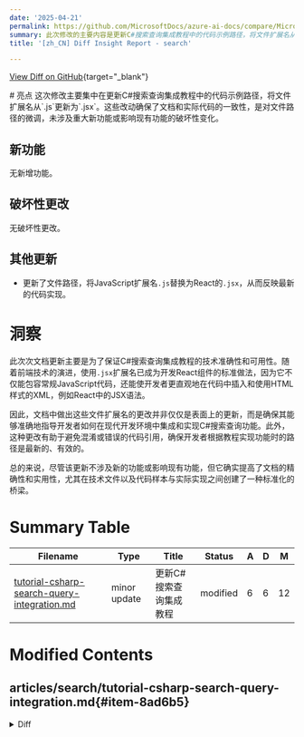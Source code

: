 ```yaml
---
date: '2025-04-21'
permalink: https://github.com/MicrosoftDocs/azure-ai-docs/compare/MicrosoftDocs:57a614f...MicrosoftDocs:0fdb6d4
summary: 此次修改的主要内容是更新C#搜索查询集成教程中的代码示例路径，将文件扩展名从`.js`更改为`.jsx`。这一变动旨在确保文档与实际代码保持一致，虽未引入新功能或导致破坏性变化，但对文件路径进行了细微调整。更新后的扩展名更符合现代开发实践，能够更好地指导开发者在集成和实现C#搜索查询功能时的代码使用，从而提高文档的准确性和实用性。
title: '[zh_CN] Diff Insight Report - search'

---
```


[View Diff on GitHub](https://github.com/MicrosoftDocs/azure-ai-docs/compare/MicrosoftDocs:57a614f...MicrosoftDocs:0fdb6d4){target="_blank"}

<format>
# 亮点
这次修改主要集中在更新C#搜索查询集成教程中的代码示例路径，将文件扩展名从`.js`更新为`.jsx`。这些改动确保了文档和实际代码的一致性，是对文件路径的微调，未涉及重大新功能或影响现有功能的破坏性变化。

## 新功能
无新增功能。

## 破坏性更改
无破坏性更改。

## 其他更新
- 更新了文件路径，将JavaScript扩展名`.js`替换为React的`.jsx`，从而反映最新的代码实现。

# 洞察
此次次文档更新主要是为了保证C#搜索查询集成教程的技术准确性和可用性。随着前端技术的演进，使用`.jsx`扩展名已成为开发React组件的标准做法，因为它不仅能包容常规JavaScript代码，还能使开发者更直观地在代码中插入和使用HTML样式的XML，例如React中的JSX语法。

因此，文档中做出这些文件扩展名的更改并非仅仅是表面上的更新，而是确保其能够准确地指导开发者如何在现代开发环境中集成和实现C#搜索查询功能。此外，这种更改有助于避免混淆或错误的代码引用，确保开发者根据教程实现功能时的路径是最新的、有效的。

总的来说，尽管该更新不涉及新的功能或影响现有功能，但它确实提高了文档的精确性和实用性，尤其在技术文件以及代码样本与实际实现之间创建了一种标准化的桥梁。
</format>

# Summary Table
|  Filename  | Type |    Title    | Status | A  | D  | M  |
|------------|------|-------------|--------|----|----|----|
| [tutorial-csharp-search-query-integration.md](#item-8ad6b5) | minor update | 更新C#搜索查询集成教程 | modified | 6 | 6 | 12 | 


# Modified Contents
## articles/search/tutorial-csharp-search-query-integration.md{#item-8ad6b5}

<details>
<summary>Diff</summary>
````diff
@@ -44,15 +44,15 @@ The search suggester, `sg`, is defined in the [schema file](https://github.com/A
 
 ## Client: Search from the catalog
 
-Call the Azure Function in the React client with the following code. 
+Call the Azure Function in the React client at `\client\src\pages\Search\Search.jsx` with the following code to search for books. 
 
-:::code language="csharp" source="~/azure-search-static-web-app/client/src/pages/Search/Search.js" :::
+:::code language="csharp" source="~/azure-search-static-web-app/client/src/pages/Search/Search.jsx" :::
 
 ## Client: Suggestions from the catalog
 
-The Suggest function API is called in the React app at `\client\src\components\SearchBar\SearchBar.js` as part of the [Material UI's Autocomplete component](https://mui.com/material-ui/react-autocomplete/). This component uses the input text to search for authors and books that match the input text then displays those possible matches at selectable items in the drop-down list. 
+The Suggest function API is called in the React app at `\client\src\components\SearchBar\SearchBar.jsx` as part of the [Material UI's Autocomplete component](https://mui.com/material-ui/react-autocomplete/). This component uses the input text to search for authors and books that match the input text then displays those possible matches at selectable items in the drop-down list. 
 
-:::code language="csharp" source="~/azure-search-static-web-app/client/src/components/SearchBar/SearchBar.js" :::
+:::code language="csharp" source="~/azure-search-static-web-app/client/src/components/SearchBar/SearchBar.jsx" :::
 
 ## Azure Function: Get specific document 
 
@@ -62,9 +62,9 @@ The [Document Lookup API](https://github.com/Azure-Samples/azure-search-static-w
 
 ## Client: Get specific document 
 
-This function API is called in the React app at `\client\src\pages\Details\Detail.js` as part of component initialization:
+This function API is called in the React app at `\client\src\pages\Details\Details.jsx` as part of component initialization:
 
-:::code language="csharp" source="~/azure-search-static-web-app/client/src/pages/Details/Details.js"  :::
+:::code language="csharp" source="~/azure-search-static-web-app/client/src/pages/Details/Details.jsx"  :::
 
 ## C# models to support function app
 
````
</details>

### Summary

```json
{
    "modification_type": "minor update",
    "modification_title": "更新C#搜索查询集成教程"
}
```

### Explanation
该代码差异涉及到对C#搜索查询集成教程文档的修改。主要变化包括文件中某些代码示例的路径更新，从`.js`扩展名更改为`.jsx`。这些更新针对以下几个部分进行了调整：

1. **搜索功能调用**：文档中提到了在React客户端调用Azure Function的具体文件路径，路径中的`Search.js`现在已更新为`Search.jsx`，以匹配组件的最新实现。
  
2. **建议功能API**：同样，文档中在描述建议功能API的调用时，路径从`SearchBar.js`更改为`SearchBar.jsx`，以反映代码基础的变化。

3. **详细页面文档获取**：获取文档的功能API调用也做了类似的更新，`.js`扩展名被改为`.jsx`，以确保文档与代码实现的一致性。

这些细微的改动都是为了保持文档与实际代码之间的同步，确保用户能获取到最新的实现信息。


